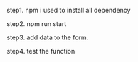 step1. npm i 
used to install all dependency

step2. npm run start

step3. add data to the form.

step4. test the function
